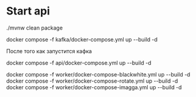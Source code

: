 # Start api

./mvnw clean package  

docker compose -f kafka/docker-compose.yml up --build -d  

После того как запустится кафка  

docker compose -f api/docker-compose.yml up --build -d  

docker compose -f worker/docker-compose-blackwhite.yml up --build -d  
docker compose -f worker/docker-compose-rotate.yml up --build -d  
docker compose -f worker/docker-compose-imagga.yml up --build -d  



